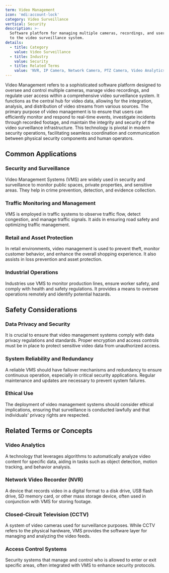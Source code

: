 ```yaml
---
term: Video Management
icon: 'mdi:account-lock'
category: Video Surveillance
vertical: Security
description: >-
  Software platform for managing multiple cameras, recordings, and user access
  to the video surveillance system.
details:
  - title: Category
    value: Video Surveillance
  - title: Industry
    value: Security
  - title: Related Terms
    value: 'NVR, IP Camera, Network Camera, PTZ Camera, Video Analytics'
---
```

Video Management refers to a sophisticated software platform designed to oversee and control multiple cameras, manage video recordings, and regulate user access within a comprehensive video surveillance system. It functions as the central hub for video data, allowing for the integration, analysis, and distribution of video streams from various sources. The primary purpose of video management is to ensure that users can efficiently monitor and respond to real-time events, investigate incidents through recorded footage, and maintain the integrity and security of the video surveillance infrastructure. This technology is pivotal in modern security operations, facilitating seamless coordination and communication between physical security components and human operators.

## Common Applications

### Security and Surveillance

Video Management Systems (VMS) are widely used in security and surveillance to monitor public spaces, private properties, and sensitive areas. They help in crime prevention, detection, and evidence collection.

### Traffic Monitoring and Management

VMS is employed in traffic systems to observe traffic flow, detect congestion, and manage traffic signals. It aids in ensuring road safety and optimizing traffic management.

### Retail and Asset Protection

In retail environments, video management is used to prevent theft, monitor customer behavior, and enhance the overall shopping experience. It also assists in loss prevention and asset protection.

### Industrial Operations

Industries use VMS to monitor production lines, ensure worker safety, and comply with health and safety regulations. It provides a means to oversee operations remotely and identify potential hazards.

## Safety Considerations

### Data Privacy and Security

It is crucial to ensure that video management systems comply with data privacy regulations and standards. Proper encryption and access controls must be in place to protect sensitive video data from unauthorized access.

### System Reliability and Redundancy

A reliable VMS should have failover mechanisms and redundancy to ensure continuous operation, especially in critical security applications. Regular maintenance and updates are necessary to prevent system failures.

### Ethical Use

The deployment of video management systems should consider ethical implications, ensuring that surveillance is conducted lawfully and that individuals' privacy rights are respected.

## Related Terms or Concepts

### Video Analytics

A technology that leverages algorithms to automatically analyze video content for specific data, aiding in tasks such as object detection, motion tracking, and behavior analysis.

### Network Video Recorder (NVR)

A device that records video in a digital format to a disk drive, USB flash drive, SD memory card, or other mass storage device, often used in conjunction with VMS for storing footage.

### Closed-Circuit Television (CCTV)

A system of video cameras used for surveillance purposes. While CCTV refers to the physical hardware, VMS provides the software layer for managing and analyzing the video feeds.

### Access Control Systems

Security systems that manage and control who is allowed to enter or exit specific areas, often integrated with VMS to enhance security protocols.
